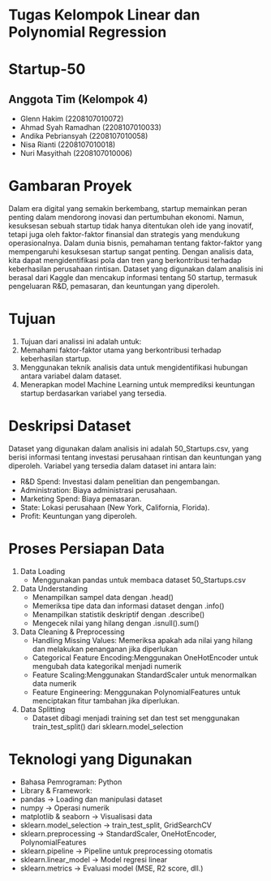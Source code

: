 # Tugas Kelompok Linear dan Polynomial Regression

# Startup-50
## Anggota Tim (Kelompok 4)
- Glenn Hakim (2208107010072)
- Ahmad Syah Ramadhan (2208107010033)
- Andika Pebriansyah (2208107010058)
- Nisa Rianti (2208107010018)
- Nuri Masyithah (2208107010006)

# Gambaran Proyek
Dalam era digital yang semakin berkembang, startup memainkan peran penting dalam mendorong inovasi dan pertumbuhan ekonomi. Namun, kesuksesan sebuah startup tidak hanya ditentukan oleh ide yang inovatif, tetapi juga oleh faktor-faktor finansial dan strategis yang mendukung operasionalnya.
Dalam dunia bisnis, pemahaman tentang faktor-faktor yang mempengaruhi kesuksesan startup sangat penting. Dengan analisis data, kita dapat mengidentifikasi pola dan tren yang berkontribusi terhadap keberhasilan perusahaan rintisan. Dataset yang digunakan dalam analisis ini berasal dari Kaggle dan mencakup informasi tentang 50 startup, termasuk pengeluaran R&D, pemasaran, dan keuntungan yang diperoleh.

# Tujuan
1. Tujuan dari analissi ini adalah untuk:
2. Memahami faktor-faktor utama yang berkontribusi terhadap keberhasilan startup.
3. Menggunakan teknik analisis data untuk mengidentifikasi hubungan antara variabel dalam dataset.
4. Menerapkan model Machine Learning untuk memprediksi keuntungan startup berdasarkan variabel yang tersedia.

# Deskripsi Dataset
Dataset yang digunakan dalam analisis ini adalah 50_Startups.csv, yang berisi informasi tentang investasi perusahaan rintisan dan keuntungan yang diperoleh. Variabel yang tersedia dalam dataset ini antara lain:
- R&D Spend: Investasi dalam penelitian dan pengembangan.
- Administration: Biaya administrasi perusahaan.
- Marketing Spend: Biaya pemasaran.
- State: Lokasi perusahaan (New York, California, Florida).
- Profit: Keuntungan yang diperoleh.

# Proses Persiapan Data
1. Data Loading
   - Menggunakan pandas untuk membaca dataset 50_Startups.csv
2. Data Understanding
   - Menampilkan sampel data dengan .head()
   - Memeriksa tipe data dan informasi dataset dengan .info()
   - Menampilkan statistik deskriptif dengan .describe()
   - Mengecek nilai yang hilang dengan .isnull().sum()
3. Data Cleaning & Preprocessing
   - Handling Missing Values: Memeriksa apakah ada nilai yang hilang dan melakukan penanganan jika diperlukan
   - Categorical Feature Encoding:Menggunakan OneHotEncoder untuk mengubah data kategorikal menjadi numerik
   - Feature Scaling:Menggunakan StandardScaler untuk menormalkan data numerik
   - Feature Engineering: Menggunakan PolynomialFeatures untuk menciptakan fitur tambahan jika diperlukan.
4. Data Splitting
   - Dataset dibagi menjadi training set dan test set menggunakan train_test_split() dari sklearn.model_selection

# Teknologi yang Digunakan
-  Bahasa Pemrograman: Python
-  Library & Framework:
  - pandas → Loading dan manipulasi dataset
  - numpy → Operasi numerik
  - matplotlib & seaborn → Visualisasi data
  - sklearn.model_selection → train_test_split, GridSearchCV
  - sklearn.preprocessing → StandardScaler, OneHotEncoder, PolynomialFeatures
  - sklearn.pipeline → Pipeline untuk preprocessing otomatis
  - sklearn.linear_model → Model regresi linear
  - sklearn.metrics → Evaluasi model (MSE, R2 score, dll.)
